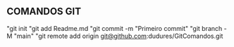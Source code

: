 ## COMANDOS GIT

"git init
"git add Readme.md
"git commit -m "Primeiro commit"
"git branch -M "main"
"git remote add origin git@github.com:dudures/GitComandos.git